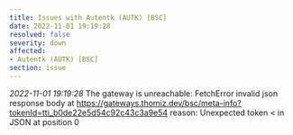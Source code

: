 ```yaml
---
title: Issues with Autentk (AUTK) [BSC]
date: 2022-11-01 19:19:28
resolved: false
severity: down
affected:
- Autentk (AUTK) [BSC]
section: issue
---
```


*2022-11-01 19:19:28* The gateway is unreachable: FetchError invalid json response body at https://gateways.thomiz.dev/bsc/meta-info?tokenId=tti_b0de22e5d54c92c43c3a9e54 reason: Unexpected token < in JSON at position 0